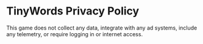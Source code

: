 # TinyWords Privacy Policy

This game does not collect any data, integrate with any ad systems, include any telemetry, or require logging in or internet access.

